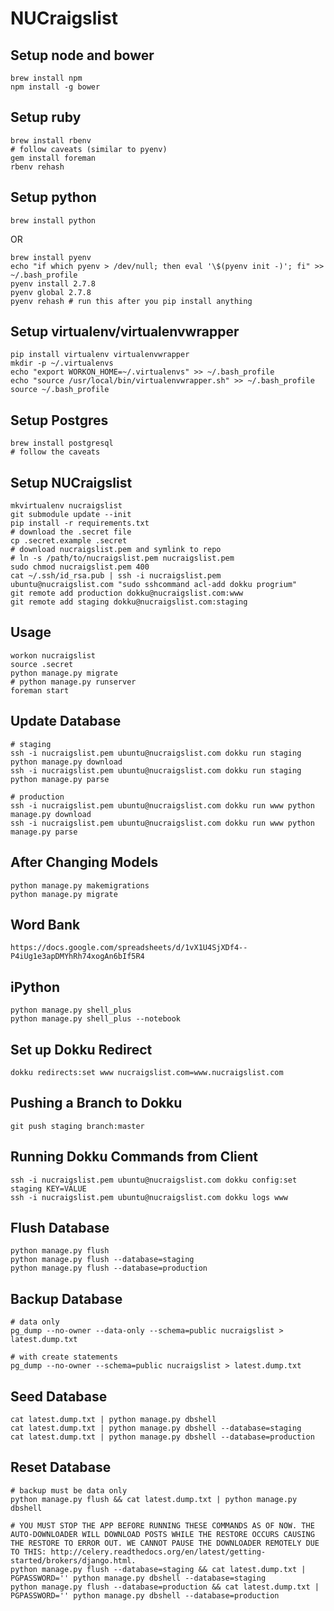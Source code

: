 # NUCraigslist

## Setup node and bower
```
brew install npm
npm install -g bower
```

## Setup ruby
```
brew install rbenv
# follow caveats (similar to pyenv)
gem install foreman
rbenv rehash
```

## Setup python
```
brew install python
```
OR
```
brew install pyenv
echo "if which pyenv > /dev/null; then eval '\$(pyenv init -)'; fi" >> ~/.bash_profile
pyenv install 2.7.8
pyenv global 2.7.8
pyenv rehash # run this after you pip install anything
```

## Setup virtualenv/virtualenvwrapper
```
pip install virtualenv virtualenvwrapper
mkdir -p ~/.virtualenvs
echo "export WORKON_HOME=~/.virtualenvs" >> ~/.bash_profile
echo "source /usr/local/bin/virtualenvwrapper.sh" >> ~/.bash_profile
source ~/.bash_profile
```

## Setup Postgres
```
brew install postgresql
# follow the caveats
```

## Setup NUCraigslist
```
mkvirtualenv nucraigslist
git submodule update --init
pip install -r requirements.txt
# download the .secret file
cp .secret.example .secret
# download nucraigslist.pem and symlink to repo
# ln -s /path/to/nucraigslist.pem nucraigslist.pem
sudo chmod nucraigslist.pem 400
cat ~/.ssh/id_rsa.pub | ssh -i nucraigslist.pem ubuntu@nucraigslist.com "sudo sshcommand acl-add dokku progrium"
git remote add production dokku@nucraigslist.com:www
git remote add staging dokku@nucraigslist.com:staging
```

## Usage
```
workon nucraigslist
source .secret
python manage.py migrate
# python manage.py runserver
foreman start
```

## Update Database
```
# staging
ssh -i nucraigslist.pem ubuntu@nucraigslist.com dokku run staging python manage.py download
ssh -i nucraigslist.pem ubuntu@nucraigslist.com dokku run staging python manage.py parse

# production
ssh -i nucraigslist.pem ubuntu@nucraigslist.com dokku run www python manage.py download
ssh -i nucraigslist.pem ubuntu@nucraigslist.com dokku run www python manage.py parse
```

## After Changing Models
```
python manage.py makemigrations
python manage.py migrate
```

## Word Bank
```
https://docs.google.com/spreadsheets/d/1vX1U4SjXDf4--P4iUg1e3apDMYhRh74xogAn6bIf5R4
```

## iPython
```
python manage.py shell_plus
python manage.py shell_plus --notebook
```

## Set up Dokku Redirect
```
dokku redirects:set www nucraigslist.com=www.nucraigslist.com
```

## Pushing a Branch to Dokku
```
git push staging branch:master
```

## Running Dokku Commands from Client
```
ssh -i nucraigslist.pem ubuntu@nucraigslist.com dokku config:set staging KEY=VALUE
ssh -i nucraigslist.pem ubuntu@nucraigslist.com dokku logs www
```

## Flush Database
```
python manage.py flush
python manage.py flush --database=staging
python manage.py flush --database=production
```

## Backup Database
```
# data only
pg_dump --no-owner --data-only --schema=public nucraigslist > latest.dump.txt

# with create statements
pg_dump --no-owner --schema=public nucraigslist > latest.dump.txt
```

## Seed Database
```
cat latest.dump.txt | python manage.py dbshell
cat latest.dump.txt | python manage.py dbshell --database=staging
cat latest.dump.txt | python manage.py dbshell --database=production
```

## Reset Database
```
# backup must be data only
python manage.py flush && cat latest.dump.txt | python manage.py dbshell

# YOU MUST STOP THE APP BEFORE RUNNING THESE COMMANDS AS OF NOW. THE AUTO-DOWNLOADER WILL DOWNLOAD POSTS WHILE THE RESTORE OCCURS CAUSING THE RESTORE TO ERROR OUT. WE CANNOT PAUSE THE DOWNLOADER REMOTELY DUE TO THIS: http://celery.readthedocs.org/en/latest/getting-started/brokers/django.html.
python manage.py flush --database=staging && cat latest.dump.txt | PGPASSWORD='' python manage.py dbshell --database=staging
python manage.py flush --database=production && cat latest.dump.txt | PGPASSWORD='' python manage.py dbshell --database=production
```
